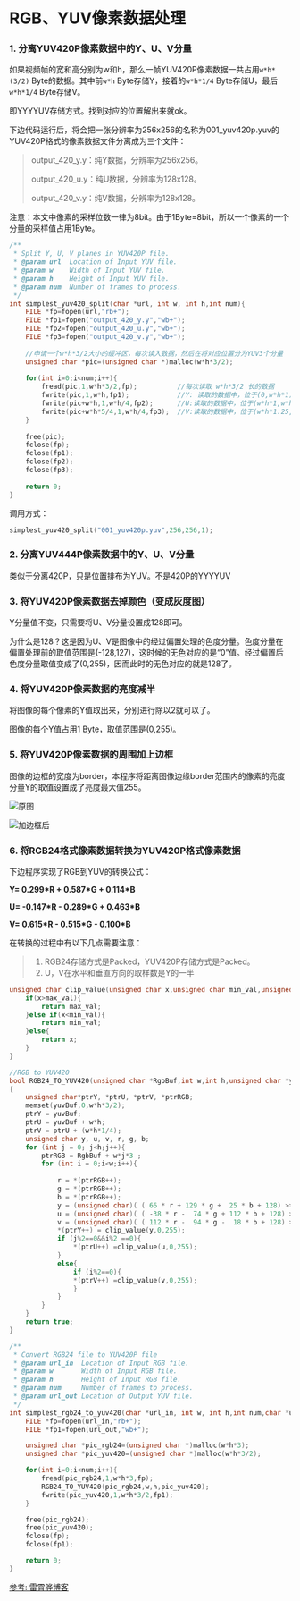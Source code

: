 # RGB、YUV像素数据处理



### 1. 分离YUV420P像素数据中的Y、U、V分量

如果视频帧的宽和高分别为w和h，那么一帧YUV420P像素数据一共占用`w*h*(3/2)` Byte的数据。其中前`w*h` Byte存储Y，接着的`w*h*1/4` Byte存储U，最后`w*h*1/4` Byte存储V。

即YYYYUV存储方式。找到对应的位置解出来就ok。

下边代码运行后，将会把一张分辨率为256x256的名称为001_yuv420p.yuv的YUV420P格式的像素数据文件分离成为三个文件：

> output_420_y.y：纯Y数据，分辨率为256x256。
>
> output_420_u.y：纯U数据，分辨率为128x128。
>
> output_420_v.y：纯V数据，分辨率为128x128。

注意：本文中像素的采样位数一律为8bit。由于1Byte=8bit，所以一个像素的一个分量的采样值占用1Byte。

```c
/** 
 * Split Y, U, V planes in YUV420P file. 
 * @param url  Location of Input YUV file. 
 * @param w    Width of Input YUV file. 
 * @param h    Height of Input YUV file. 
 * @param num  Number of frames to process. 
 */ 
int simplest_yuv420_split(char *url, int w, int h,int num){  
    FILE *fp=fopen(url,"rb+");  
    FILE *fp1=fopen("output_420_y.y","wb+");  
    FILE *fp2=fopen("output_420_u.y","wb+");  
    FILE *fp3=fopen("output_420_v.y","wb+");  
  
  	//申请一个w*h*3/2大小的缓冲区，每次读入数据，然后在将对应位置分为YUV3个分量
    unsigned char *pic=(unsigned char *)malloc(w*h*3/2);  
  
    for(int i=0;i<num;i++){  
        fread(pic,1,w*h*3/2,fp);  		  //每次读取 w*h*3/2 长的数据
        fwrite(pic,1,w*h,fp1);   		  //Y: 读取的数据中，位于(0,w*h*1)的数据为Y
        fwrite(pic+w*h,1,w*h/4,fp2);  	  //U:读取的数据中，位于(w*h*1,w*h*1.25)的数据为U
        fwrite(pic+w*h*5/4,1,w*h/4,fp3);  //V:读取的数据中，位于(w*h*1.25,w*h*1.5)的数据为U
    }  
  
    free(pic);  
    fclose(fp);  
    fclose(fp1);  
    fclose(fp2);  
    fclose(fp3);  
  
    return 0;  
}  
```

调用方式：

```c
simplest_yuv420_split("001_yuv420p.yuv",256,256,1); 
```

### 2. 分离YUV444P像素数据中的Y、U、V分量

类似于分离420P，只是位置排布为YUV。不是420P的YYYYUV

### 3. 将YUV420P像素数据去掉颜色（变成灰度图）

Y分量值不变，只需要将U、V分量设置成128即可。

为什么是128？这是因为U、V是图像中的经过偏置处理的色度分量。色度分量在偏置处理前的取值范围是(-128,127)，这时候的无色对应的是“0”值。经过偏置后色度分量取值变成了(0,255)，因而此时的无色对应的就是128了。

### 4. 将YUV420P像素数据的亮度减半

将图像的每个像素的Y值取出来，分别进行除以2就可以了。

图像的每个Y值占用1 Byte，取值范围是(0,255)。

### 5. 将YUV420P像素数据的周围加上边框

图像的边框的宽度为border，本程序将距离图像边缘border范围内的像素的亮度分量Y的取值设置成了亮度最大值255。

![原图](http://img.blog.csdn.net/20160117233158395)

![加边框后](http://img.blog.csdn.net/20160117233215510)



### 6. 将RGB24格式像素数据转换为YUV420P格式像素数据

下边程序实现了RGB到YUV的转换公式：

**Y=  0.299\*R + 0.587\*G + 0.114\*B**

**U= -0.147\*R - 0.289\*G + 0.463\*B**

**V=  0.615\*R - 0.515\*G - 0.100\*B**

在转换的过程中有以下几点需要注意：

> 1. RGB24存储方式是Packed，YUV420P存储方式是Packed。
> 2. U，V在水平和垂直方向的取样数是Y的一半



```c
unsigned char clip_value(unsigned char x,unsigned char min_val,unsigned char  max_val){
	if(x>max_val){
		return max_val;
	}else if(x<min_val){
		return min_val;
	}else{
		return x;
	}
}

//RGB to YUV420
bool RGB24_TO_YUV420(unsigned char *RgbBuf,int w,int h,unsigned char *yuvBuf)
{
	unsigned char*ptrY, *ptrU, *ptrV, *ptrRGB;
	memset(yuvBuf,0,w*h*3/2);
	ptrY = yuvBuf;
	ptrU = yuvBuf + w*h;
	ptrV = ptrU + (w*h*1/4);
	unsigned char y, u, v, r, g, b;
	for (int j = 0; j<h;j++){
		ptrRGB = RgbBuf + w*j*3 ;
		for (int i = 0;i<w;i++){
			
			r = *(ptrRGB++);
			g = *(ptrRGB++);
			b = *(ptrRGB++);
			y = (unsigned char)( ( 66 * r + 129 * g +  25 * b + 128) >> 8) + 16  ;          
			u = (unsigned char)( ( -38 * r -  74 * g + 112 * b + 128) >> 8) + 128 ;          
			v = (unsigned char)( ( 112 * r -  94 * g -  18 * b + 128) >> 8) + 128 ;
			*(ptrY++) = clip_value(y,0,255);
			if (j%2==0&&i%2 ==0){
				*(ptrU++) =clip_value(u,0,255);
			}
			else{
				if (i%2==0){
				*(ptrV++) =clip_value(v,0,255);
				}
			}
		}
	}
	return true;
}

/**
 * Convert RGB24 file to YUV420P file
 * @param url_in  Location of Input RGB file.
 * @param w       Width of Input RGB file.
 * @param h       Height of Input RGB file.
 * @param num     Number of frames to process.
 * @param url_out Location of Output YUV file.
 */
int simplest_rgb24_to_yuv420(char *url_in, int w, int h,int num,char *url_out){
	FILE *fp=fopen(url_in,"rb+");
	FILE *fp1=fopen(url_out,"wb+");

	unsigned char *pic_rgb24=(unsigned char *)malloc(w*h*3);
	unsigned char *pic_yuv420=(unsigned char *)malloc(w*h*3/2);

	for(int i=0;i<num;i++){
		fread(pic_rgb24,1,w*h*3,fp);
		RGB24_TO_YUV420(pic_rgb24,w,h,pic_yuv420);
		fwrite(pic_yuv420,1,w*h*3/2,fp1);
	}

	free(pic_rgb24);
	free(pic_yuv420);
	fclose(fp);
	fclose(fp1);

	return 0;
}

```



[参考: 雷霄骅博客](http://blog.csdn.net/leixiaohua1020/article/details/50534150)





